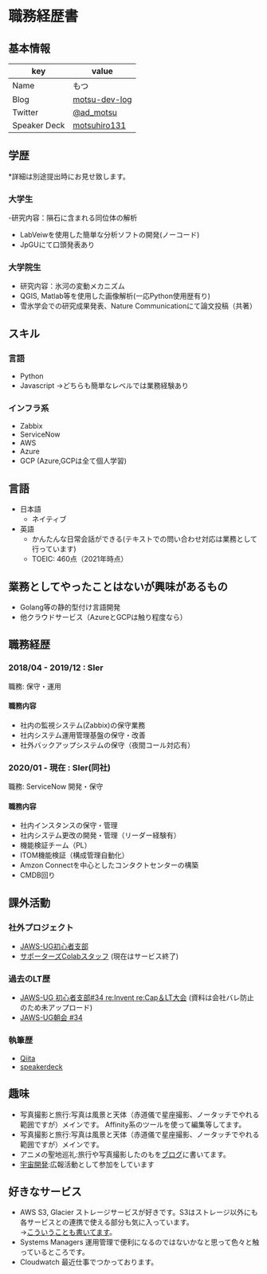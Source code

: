 # 職務経歴書

## 基本情報

|key|value|
|---|-----|
|Name|もつ|
|Blog|[motsu-dev-log](https://www.motsu-dev-log.com/)|
|Twitter|[@ad_motsu](https://twitter.com/ad_motsu)|
|Speaker Deck|[motsuhiro131](https://speakerdeck.com/motsuhiro131)|

## 学歴
\*詳細は別途提出時にお見せ致します。
### 大学生
 -研究内容：隕石に含まれる同位体の解析
 - LabVeiwを使用した簡単な分析ソフトの開発(ノーコード)
 - JpGUにて口頭発表あり
### 大学院生
 - 研究内容：氷河の変動メカニズム
 - QGIS, Matlab等を使用した画像解析(一応Python使用歴有り)
 - 雪氷学会での研究成果発表、Nature Communicationにて論文投稿（共著）

## スキル
### 言語
- Python
- Javascript
→どちらも簡単なレベルでは業務経験あり
  
### インフラ系

- Zabbix
- ServiceNow
- AWS
- Azure
- GCP
(Azure,GCPは全て個人学習)

## 言語
- 日本語
  - ネイティブ
- 英語
  - かんたんな日常会話ができる(テキストでの問い合わせ対応は業務として行っています)
  - TOEIC: 460点（2021年時点）

## 業務としてやったことはないが興味があるもの
 - Golang等の静的型付け言語開発
 - 他クラウドサービス（AzureとGCPは触り程度なら）

## 職務経歴

### 2018/04 - 2019/12 : SIer
職務: 保守・運用

#### 職務内容
- 社内の監視システム(Zabbix)の保守業務
- 社内システム運用管理基盤の保守・改善
- 社外バックアップシステムの保守（夜間コール対応有）

### 2020/01 - 現在 : SIer(同社)
職務: ServiceNow 開発・保守

#### 職務内容
- 社内インスタンスの保守・管理
- 社内システム更改の開発・管理（リーダー経験有）
- 機能検証チーム（PL）
- ITOM機能検証（構成管理自動化）
- Amzon Connectを中心としたコンタクトセンターの構築
- CMDB回り


## 課外活動
### 社外プロジェクト
* [JAWS-UG初心者支部](https://jawsug-bgnr.connpass.com/)
* [サポーターズColabスタッフ](https://supporterz-seminar.connpass.com/)
(現在はサービス終了)
  
### 過去のLT歴
* [JAWS-UG 初心者支部#34 re:Invent re:Cap＆LT大会](https://jawsug-bgnr.connpass.com/event/197370/)
(資料は会社バレ防止のため未アップロード)
* [JAWS-UG朝会 #34](https://speakerdeck.com/motsuhiro131/jaws-ug-asa34)
  
### 執筆歴
* [Qiita](https://qiita.com/ad_motsu)
* [speakerdeck](https://speakerdeck.com/motsuhiro131)
  
## 趣味
- 写真撮影と旅行:写真は風景と天体（赤道儀で星座撮影、ノータッチでやれる範囲ですが）メインです。
Affinity系のツールを使って編集等してます。
- 写真撮影と旅行:写真は風景と天体（赤道儀で星座撮影、ノータッチでやれる範囲ですが）メインです。
- アニメの聖地巡礼:旅行や写真撮影したのもを[ブログ](https://www.motsu-tanbou.com/)に書いてます。
- [宇宙開発](https://www.rymansat.com/):広報活動として参加をしています
  
## 好きなサービス
 - AWS S3, Glacier
ストレージサービスが好きです。S3はストレージ以外にも各サービスとの連携で使える部分も気に入っています。  
→[こういうことも書いてます](https://www.motsu-tanbou.com/entry/aws-s3-glacier-photobackup)。
 - Systems Managers
運用管理で便利になるのではないかなと思って色々と触っているところです。
 - Cloudwatch
最近仕事でつかっております。
